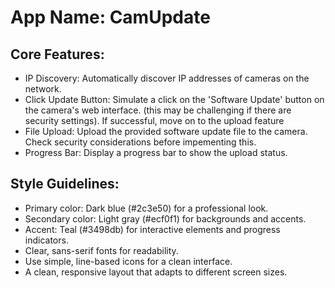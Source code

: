 # **App Name**: CamUpdate

## Core Features:

- IP Discovery: Automatically discover IP addresses of cameras on the network.
- Click Update Button: Simulate a click on the 'Software Update' button on the camera's web interface. (this may be challenging if there are security settings). If successful, move on to the upload feature
- File Upload: Upload the provided software update file to the camera. Check security considerations before impementing this.
- Progress Bar: Display a progress bar to show the upload status.

## Style Guidelines:

- Primary color: Dark blue (#2c3e50) for a professional look.
- Secondary color: Light gray (#ecf0f1) for backgrounds and accents.
- Accent: Teal (#3498db) for interactive elements and progress indicators.
- Clear, sans-serif fonts for readability.
- Use simple, line-based icons for a clean interface.
- A clean, responsive layout that adapts to different screen sizes.